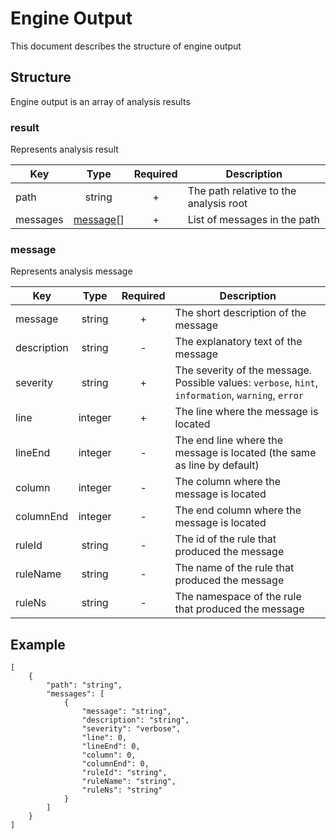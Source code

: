 # Engine Output
This document describes the structure of engine output
## Structure
Engine output is an array of analysis results
### result
Represents analysis result

|Key|Type|Required|Description|
|-|:-:|:-:|-|
|path|string|+|The path relative to the analysis root|
|messages|[message](#message)[]|+|List of messages in the path|
### message
Represents analysis message

|Key|Type|Required|Description|
|-|:-:|:-:|-|
|message|string|+|The short description of the message|
|description|string|-|The explanatory text of the message|
|severity|string|+|The severity of the message. Possible values: `verbose`, `hint`, `information`, `warning`, `error`|
|line|integer|+|The line where the message is located|
|lineEnd|integer|-|The end line where the message is located (the same as line by default)|
|column|integer|-|The column where the message is located|
|columnEnd|integer|-|The end column where the message is located|
|ruleId|string|-|The id of the rule that produced the message|
|ruleName|string|-|The name of the rule that produced the message|
|ruleNs|string|-|The namespace of the rule that produced the message|
## Example
```
[
    {
        "path": "string",
        "messages": [
            {
                "message": "string",
                "description": "string",
                "severity": "verbose",
                "line": 0,
                "lineEnd": 0,
                "column": 0,
                "columnEnd": 0,
                "ruleId": "string",
                "ruleName": "string",
                "ruleNs": "string"
            }
        ]
    }
]
```
